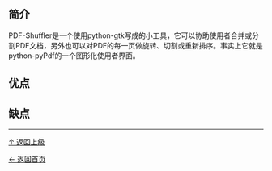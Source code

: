 ﻿
## 简介

PDF-Shuffler是一个使用python-gtk写成的小工具，它可以协助使用者合并或分割PDF文档，另外也可以对PDF的每一页做旋转、切割或重新排序。事实上它就是python-pyPdf的一个图形化使用者界面。

## 优点

## 缺点


----
[↑ 返回上级](https://github.com/asin929/linux-software/blob/master/Office-Application/Office-Application.md)

[← 返回首页](https://github.com/asin929/linux-software)
